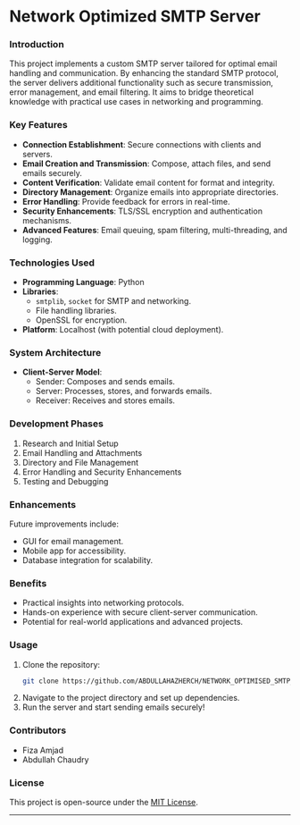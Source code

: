 # **Network Optimized SMTP Server**  

### **Introduction**  
This project implements a custom SMTP server tailored for optimal email handling and communication. By enhancing the standard SMTP protocol, the server delivers additional functionality such as secure transmission, error management, and email filtering. It aims to bridge theoretical knowledge with practical use cases in networking and programming.

### **Key Features**  
- **Connection Establishment**: Secure connections with clients and servers.  
- **Email Creation and Transmission**: Compose, attach files, and send emails securely.  
- **Content Verification**: Validate email content for format and integrity.  
- **Directory Management**: Organize emails into appropriate directories.  
- **Error Handling**: Provide feedback for errors in real-time.  
- **Security Enhancements**: TLS/SSL encryption and authentication mechanisms.  
- **Advanced Features**: Email queuing, spam filtering, multi-threading, and logging.  

### **Technologies Used**  
- **Programming Language**: Python  
- **Libraries**: 
  - `smtplib`, `socket` for SMTP and networking.  
  - File handling libraries.  
  - OpenSSL for encryption.  
- **Platform**: Localhost (with potential cloud deployment).  

### **System Architecture**  
- **Client-Server Model**: 
  - Sender: Composes and sends emails.  
  - Server: Processes, stores, and forwards emails.  
  - Receiver: Receives and stores emails.  

### **Development Phases**  
1. Research and Initial Setup  
2. Email Handling and Attachments  
3. Directory and File Management  
4. Error Handling and Security Enhancements  
5. Testing and Debugging  

### **Enhancements**  
Future improvements include:  
- GUI for email management.  
- Mobile app for accessibility.  
- Database integration for scalability.  

### **Benefits**  
- Practical insights into networking protocols.  
- Hands-on experience with secure client-server communication.  
- Potential for real-world applications and advanced projects.  

### **Usage**  
1. Clone the repository:  
   ```bash
   git clone https://github.com/ABDULLAHAZHERCH/NETWORK_OPTIMISED_SMTP_SERVER.git
   ```  
2. Navigate to the project directory and set up dependencies.  
3. Run the server and start sending emails securely!  

### **Contributors**  
- Fiza Amjad  
- Abdullah Chaudry  

### **License**  
This project is open-source under the [MIT License](LICENSE).  

--- 
